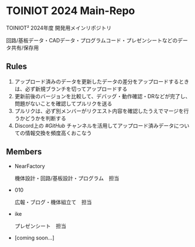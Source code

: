 # TOINIOT 2024 Main-Repo

TOINIOT² 2024年度 開発用メインリポジトリ

回路/基板データ・CADデータ・プログラムコード・プレゼンシートなどのデータ共有/保存用



## Rules
1. アップロード済みのデータを更新したデータの差分をアップロードするときは、必ず新規ブランチを切ってアップロードする
2. 更新前後のバージョンを比較して、デバッグ・動作確認・DRなどが完了し、問題がないことを確認してプルリクを送る
3. プルリクは、必ず別メンバーがリクエスト内容を確認したうえでマージを行うかどうかを判断する
4. Discord上の _#GitHub_ チャンネルを活用してアップロード済みデータについての情報交換を頻度高くおこなう



## Members
* NearFactory

  機体設計・回路/基板設計・プログラム　担当
  
* 010

  広報・ブログ・機体組立て　担当

* ike

  プレゼンシート　担当
  
* [coming soon...]
